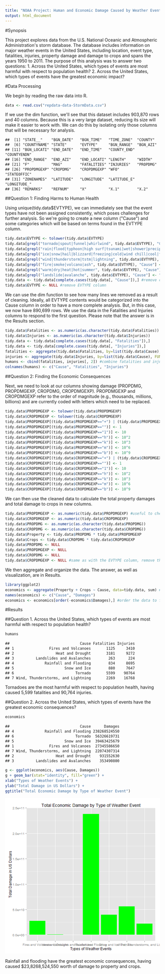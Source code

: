 ```yaml
---
title: "NOAA Project: Human and Economic Damage Caused by Weather Events"
output: html_document
---
```


#Synopsis

This project explores data from the U.S. National Oceanic and Atmospheric Administration's storm database. The database includes information on major weather events in the United States, including location, event type, fatalities, injuries, property damage and damage to crops and spans the years 1950 to 2011. The purpose of this analysis was to answer two questions: 1. Across the United States, which types of events are most harmful with respect to population health? 2. Across the United States, which types of events have the greatest economic impact? 

#Data Processing

We begin by reading the raw data into R. 


```r
data <- read.csv("repdata-data-StormData.csv")
```

If we use the dim function, we'll see that this dataset includes 903,870 rows and 40 columns. Because this is a very large dataset, reducing its size will make it easier to work with. We can do this by isolating only those columns that will be necessary for analysis. 


```
##  [1] "STATE__"    "BGN_DATE"   "BGN_TIME"   "TIME_ZONE"  "COUNTY"    
##  [6] "COUNTYNAME" "STATE"      "EVTYPE"     "BGN_RANGE"  "BGN_AZI"   
## [11] "BGN_LOCATI" "END_DATE"   "END_TIME"   "COUNTY_END" "COUNTYENDN"
## [16] "END_RANGE"  "END_AZI"    "END_LOCATI" "LENGTH"     "WIDTH"     
## [21] "F"          "MAG"        "FATALITIES" "INJURIES"   "PROPDMG"   
## [26] "PROPDMGEXP" "CROPDMG"    "CROPDMGEXP" "WFO"        "STATEOFFIC"
## [31] "ZONENAMES"  "LATITUDE"   "LONGITUDE"  "LATITUDE_E" "LONGITUDE_"
## [36] "REMARKS"    "REFNUM"     "X"          "X.1"        "X.2"
```

##Question 1: Finding Harms to Human Health

Using unique(tidy.data$EVTYPE), we can immediately see that the event types have not been assigned consistently, which poses challenges for further analysis. So we're going to create a new column ("Cause") and some categories which will be based on terms found in the EVTYPE column. 


```r
tidy.data$EVTYPE <- tolower(tidy.data$EVTYPE) 
tidy.data[grepl("tornado|spout|funnel|whirlwind", tidy.data$EVTYPE), "Cause"] <- "Tornado" 
tidy.data[grepl("rain|flood|typhoon|high surf|tsunami|wet|shower|precipitation|waves", tidy.data$EVTYPE), "Cause"] <- "Rainfall and Flooding"
tidy.data[grepl("ice|snow|hail|blizzard|freezing|cold|wind chill|cool|frost|winter", tidy.data$EVTYPE), "Cause"] <- "Snow and Ice"
tidy.data[grepl("wind|thunderstorm|tstm|lightning", tidy.data$EVTYPE), "Cause"] <- "Wind, Thunderstorms, and Lightning"
tidy.data[grepl("fire|smoke|volcano|ash", tidy.data$EVTYPE), "Cause"] <- "Fires and Volcanoes"
tidy.data[grepl("warm|dry|heat|hot|summer", tidy.data$EVTYPE), "Cause"] <- "Heat and Drought"
tidy.data[grepl("landslide|avalanche", tidy.data$EVTYPE), "Cause"] <- "Landslides and Avalanches"
tidy.data <- tidy.data[complete.cases(tidy.data[, "Cause"]),] #remove cases that were not categorized
tidy.data$EVTYPE <- NULL #remove EVTYPE column
```

We can use the dim function to see how many lines we removed as a result of cleaning. Ideally, all EVTYPE contents would be categorized into the Cause column in order to have a more complete analysis. But, in this case, we now have 890,699 rows. We use the data in the Fatalities and Injuries columns to respond to the first question. Please note that the answer is in the Results section. 


```r
tidy.data$Fatalities <- as.numeric(as.character(tidy.data$Fatalities))
tidy.data$Injuries <- as.numeric(as.character(tidy.data$Injuries))
tidy.data <- tidy.data[complete.cases(tidy.data[, "Fatalities"]),]
tidy.data <- tidy.data[complete.cases(tidy.data[, "Injuries"]),]
fatalities <- aggregate(tidy.data$Fatalities, by=list(tidy.data$Cause), FUN=sum) #sum up the fatalities by cause using aggregate
injuries <- aggregate(tidy.data$Injuries, by=list(tidy.data$Cause), FUN=sum)
humans <- cbind(fatalities, injuries[, 2]) #combine fatalities and injuries data
colnames(humans) <- c("Cause", "Fatalities", "Injuries")
```

##Question 2: Finding the Economic Consequences

Next, we need to look at our columns showing damage (PROPDMG, PROPDMGEXP, CROPDMG, CROPDMGEXP). PROPDMGEXP and CROPDMGEXP refer to the order of magnitude (e.g., thousands, millions, billions) and are currently coded with letters which need to be replaced. 


```r
tidy.data$PROPDMGEXP <- tolower(tidy.data$PROPDMGEXP) 
tidy.data$CROPDMGEXP <- tolower(tidy.data$CROPDMGEXP) 
tidy.data$PROPDMGEXP[(tidy.data$PROPDMGEXP=="+") | (tidy.data$PROPDMGEXP=="-") | (tidy.data$PROPDMGEXP=="?")] <- 0
tidy.data$PROPDMGEXP[(tidy.data$PROPDMGEXP=="")] <- 1
tidy.data$PROPDMGEXP[(tidy.data$PROPDMGEXP=="1")] <- 10 
tidy.data$PROPDMGEXP[(tidy.data$PROPDMGEXP=="h")] <- 10^2
tidy.data$PROPDMGEXP[(tidy.data$PROPDMGEXP=="k")] <- 10^3
tidy.data$PROPDMGEXP[(tidy.data$PROPDMGEXP=="m")] <- 10^6
tidy.data$PROPDMGEXP[(tidy.data$PROPDMGEXP=="b")] <- 10^9
tidy.data$CROPDMGEXP[(tidy.data$CROPDMGEXP=="+") | (tidy.data$CROPDMGEXP=="-") | (tidy.data$CROPDMGEXP=="?")] <- 0
tidy.data$CROPDMGEXP[(tidy.data$CROPDMGEXP=="")] <- 1
tidy.data$CROPDMGEXP[(tidy.data$CROPDMGEXP=="1")] <- 10 
tidy.data$CROPDMGEXP[(tidy.data$CROPDMGEXP=="h")] <- 10^2
tidy.data$CROPDMGEXP[(tidy.data$CROPDMGEXP=="k")] <- 10^3
tidy.data$CROPDMGEXP[(tidy.data$CROPDMGEXP=="m")] <- 10^6
tidy.data$CROPDMGEXP[(tidy.data$CROPDMGEXP=="b")] <- 10^9
```

We can then use the cleaned data to calculate the total property damages and total damage to crops in new columns. 


```r
tidy.data$PROPDMGEXP <- as.numeric(tidy.data$PROPDMGEXP) #useful to check necessary conversion steps using str
tidy.data$CROPDMGEXP <- as.numeric(tidy.data$CROPDMGEXP)
tidy.data$PROPDMG <- as.numeric(as.character(tidy.data$PROPDMG))
tidy.data$CROPDMG <- as.numeric(as.character(tidy.data$CROPDMG))
tidy.data$Property <- tidy.data$PROPDMG * tidy.data$PROPDMGEXP
tidy.data$Crops <- tidy.data$CROPDMG * tidy.data$CROPDMGEXP
tidy.data$PROPDMG <- NULL
tidy.data$PROPDMGEXP <- NULL
tidy.data$CROPDMG <- NULL
tidy.data$CROPDMGEXP <- NULL #same as with the EVTYPE column, remove those that are no longer necessary
```

We then aggregate and organize the data. The answer, as well as visualization, are in Results. 


```r
library(ggplot2)
economics <- aggregate(Property + Crops ~ Cause, data=tidy.data, sum) #combine the Property and Crops columns by Cause
names(economics) <- c("Cause", "Damages")
economics <- economics[order(-economics$Damages),] #order the data to find the answer quickly
```

#Results

##Question 1. Across the United States, which types of events are most harmful with respect to population health?


```r
humans
```

```
##                                Cause Fatalities Injuries
## 1                Fires and Volcanoes       1125     3410
## 2                   Heat and Drought       3181     9272
## 3          Landslides and Avalanches        263      224
## 4              Rainfall and Flooding        834     8695
## 5                       Snow and Ice        880     7647
## 6                            Tornado       5599    90764
## 7 Wind, Thunderstorms, and Lightning       2269    16768
```

Tornadoes are the most harmful with respect to population health, having caused 5,599 fatalities and 90,764 injuries.

##Question 2. Across the United States, which types of events have the greatest economic consequences?


```r
economics
```

```
##                                Cause      Damages
## 4              Rainfall and Flooding 238268524550
## 6                            Tornado  56326619731
## 5                       Snow and Ice  39463425679
## 1                Fires and Volcanoes  27345586650
## 7 Wind, Thunderstorms, and Lightning  22074307314
## 2                   Heat and Drought    931552630
## 3          Landslides and Avalanches    353490800
```


```r
g <- ggplot(economics, aes(Cause, Damages))
g + geom_bar(stat="identity", fill="green") +
xlab("Types of Weather Events") +
ylab("Total Damage in US Dollars") +
ggtitle("Total Economic Damage by Type of Weather Event")
```

![plot of chunk unnamed-chunk-10](figure/unnamed-chunk-10-1.png) 

Rainfall and flooding have the greatest economic consequences, having caused $23,8268,524,550 worth of damage to property and crops. 
